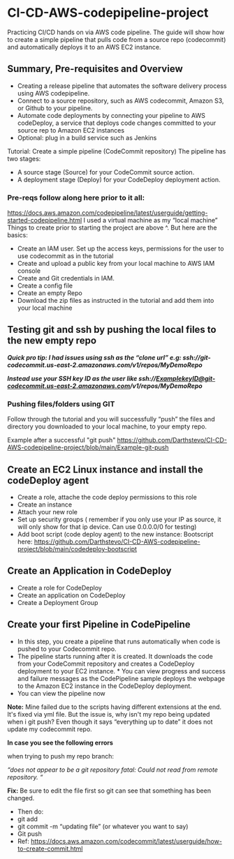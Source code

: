 # CI-CD-AWS-codepipeline-project
Practicing CI/CD hands on via AWS code pipeline. The guide will show how to create a simple pipeline that pulls code from a source repo (codecommit) and automatically deploys it to an AWS EC2 instance.


## Summary, Pre-requisites and Overview
* Creating a release pipeline that automates the software delivery process using AWS codepipeline.
* Connect to a source repository, such as AWS codecommit, Amazon S3, or Github to your pipeline.
* Automate code deployments by connecting your pipeline to AWS codeDeploy, a service that deploys code changes committed to your source rep to Amazon EC2 instances
* Optional: plug in a build service such as Jenkins

Tutorial: Create a simple pipeline (CodeCommit repository)
The pipeline has two stages:
* A source stage (Source) for your CodeCommit source action.
* A deployment stage (Deploy) for your CodeDeploy deployment action.

### Pre-reqs follow along here prior to it all:

https://docs.aws.amazon.com/codepipeline/latest/userguide/getting-started-codepipeline.html
I used a virtual machine as my “local machine”
Things to create prior to starting the project are above ^. But here are the basics:

* Create an IAM user. Set up the access keys, permissions for the user to use codecommit as in the tutorial
* Create and upload a public key from your local machine to AWS IAM console
* Create and Git credentials in IAM.
* Create a config file
* Create an empty Repo
* Download the zip files as instructed in the tutorial and add them into your local machine

## Testing git and ssh by pushing the local files to the new empty repo

***Quick pro tip: I had issues using ssh as the “clone url” e.g: ssh://git-codecommit.us-east-2.amazonaws.com/v1/repos/MyDemoRepo***

***Instead use your SSH key ID as the user like ssh://ExamplekeyID@git-codecommit.us-east-2.amazonaws.com/v1/repos/MyDemoRepo***


### Pushing files/folders using GIT

Follow through the tutorial and you will successfully “push” the files and directory you downloaded to your local machine, to your empty repo.

Example after a successful "git push"
https://github.com/Darthstevo/CI-CD-AWS-codepipeline-project/blob/main/Example-git-push

## Create an EC2 Linux instance and install the codeDeploy agent
* Create a role, attache the code deploy permissions to this role
* Create an instance
* Attach your new role
* Set up security groups ( remember if you only use your IP as source, it will only show for that ip device. Can use 0.0.0.0/0 for testing)
* Add boot script (code deploy agent) to the new instance:
Bootscript here: https://github.com/Darthstevo/CI-CD-AWS-codepipeline-project/blob/main/codedeploy-bootscript

## Create an Application in CodeDeploy
* Create a role for CodeDeploy
* Create an application on CodeDeploy
* Create a Deployment Group

## Create your first Pipeline in CodePipeline
* In this step, you create a pipeline that runs automatically when code is pushed to your Codecommit repo.
* The pipeline starts running after it is created. It downloads the code from your CodeCommit repository and creates a CodeDeploy deployment to your EC2 instance. * You can view progress and success and failure messages as the CodePipeline sample deploys the webpage to the Amazon EC2 instance in the CodeDeploy deployment.
* You can view the pipeline now

**Note:** Mine failed due to the scripts having different extensions at the end. It's fixed via yml file.
But the issue is, why isn't my repo being updated when i git push? Even though it says “everything up to date” it does not update my codecommit repo.

**In case you see the following errors**

when trying to push my repo branch:

*“does not appear to be a git repository
fatal: Could not read from remote repository. “*

**Fix:** Be sure to edit the file first so git can see that something has been changed. 
* Then do:
* git add <yourfile>
* git commit -m “updating file”  (or whatever you want to say)
* Git push
* Ref: https://docs.aws.amazon.com/codecommit/latest/userguide/how-to-create-commit.html


